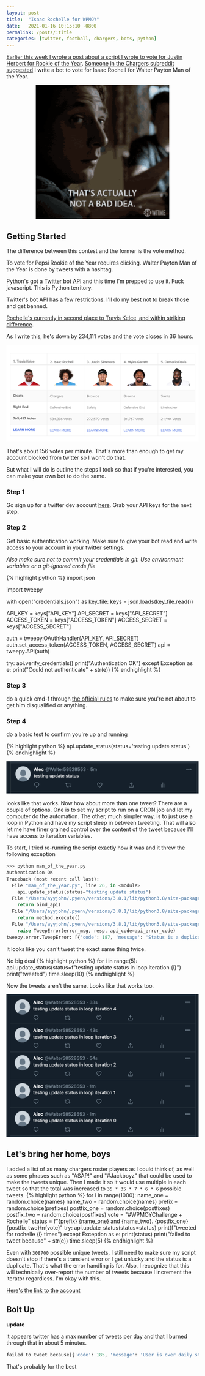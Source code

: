 ```yaml
---
layout: post
title:  "Isaac Rochelle for WPMOY"
date:   2021-01-16 10:15:10 -0800
permalink: /posts/:title
categories: [twitter, football, chargers, bots, python]
---
```

[Earlier this week I wrote a post about a script I wrote to vote for Justin Herbert for Rookie of the Year](/posts/herbie-for-roty).
[Someone in the Chargers subreddit suggested](https://www.reddit.com/r/Chargers/comments/kx8scb/i_wrote_a_script_that_votes_for_justin_herbert/gj8vzj4/) I write a bot to vote for Isaac Rochell for Walter Payton Man of the Year.

<p align="center">
<img src='/assets/rochelle_moty/good_idea.gif' width="350px" height="350px"/>
</p>

## Getting Started

The difference between this contest and the former is the vote method.

To vote for Pepsi Rookie of the Year requires clicking. Walter Payton Man of the Year is done by tweets with a hashtag.

Python's got a [Twitter bot API](https://docs.tweepy.org/en/latest/index.html) and this time I'm prepped to use it. Fuck javascript. This is Python territory.

Twitter's bot API has a few restrictions. I'll do my best not to break those and get banned.

[Rochelle's currently in second place to Travis Kelce, and within striking difference](https://www.nfl.com/honors/man-of-the-year/).

As I write this, he's down by 234,111 votes and the vote closes in 36 hours.

![first_tweet](/assets/rochelle_moty/current_vote.png)

That's about 156 votes per minute. That's more than enough to get my account blocked from twitter so I won't do that.

But what I will do is outline the steps I took so that if you're interested, you can make your own bot to do the same.

### Step 1
Go sign up for a twitter dev account [here](https://developer.twitter.com/en). Grab your API keys for the next step.

### Step 2
Get basic authentication working. Make sure to give your bot read and write access to your account in your twitter settings.

*Also make sure not to commit your credentials in git. Use environment variables or a git-ignored creds file*

{% highlight python %}
import json

import tweepy

with open("credentials.json") as key_file:
    keys = json.loads(key_file.read())

API_KEY = keys["API_KEY"]
API_SECRET = keys["API_SECRET"]
ACCESS_TOKEN = keys["ACCESS_TOKEN"]
ACCESS_SECRET = keys["ACCESS_SECRET"]

auth = tweepy.OAuthHandler(API_KEY, API_SECRET)
auth.set_access_token(ACCESS_TOKEN, ACCESS_SECRET)
api = tweepy.API(auth)

try:
    api.verify_credentials()
    print("Authentication OK")
except Exception as e:
    print("Could not authenticate" + str(e))
{% endhighlight %}

### Step 3
do a quick cmd-f through [the official rules](https://static.www.nfl.com/league/content/2020-WPMOY-Charity-Challenge-Rules_at4dlj.pdf) to make sure you're not about to get him disqualified or anything.

### Step 4
do a basic test to confirm you're up and running

{% highlight python %}
api.update_status(status='testing update status')
{% endhighlight %}

![first_tweet](/assets/rochelle_moty/first_test_tweet.png)

looks like that works. Now how about more than one tweet? There are a couple of options. One is to set my script to run on a CRON job and let my computer do the automation. The other, much simpler way, is to just use a loop in Python and have my script sleep in between tweeting. That will also let me have finer grained control over the content of the tweet because I'll have access to iteration variables.

To start, I tried re-running the script exactly how it was and it threw the following exception

```python
>>> python man_of_the_year.py
Authentication OK
Traceback (most recent call last):
  File "man_of_the_year.py", line 26, in <module>
    api.update_status(status="testing update status")
  File "/Users/ayyjohn/.pyenv/versions/3.8.1/lib/python3.8/site-packages/tweepy/api.py", line 205, in update_status
    return bind_api(
  File "/Users/ayyjohn/.pyenv/versions/3.8.1/lib/python3.8/site-packages/tweepy/binder.py", line 253, in _call
    return method.execute()
  File "/Users/ayyjohn/.pyenv/versions/3.8.1/lib/python3.8/site-packages/tweepy/binder.py", line 234, in execute
    raise TweepError(error_msg, resp, api_code=api_error_code)
tweepy.error.TweepError: [{'code': 187, 'message': 'Status is a duplicate.'}]
```

It looks like you can't tweet the exact same thing twice.

No big deal
{% highlight python %}
for i in range(5):
    api.update_status(status=f"testing update status in loop iteration {i}")
    print("tweeted")
    time.sleep(10)
{% endhighlight %}

Now the tweets aren't the same.
Looks like that works too.

![unique_tweets](/assets/rochelle_moty/testing_unique_tweets.png)

## Let's bring her home, boys
I added a list of as many chargers roster players as I could think of, as well as some phrases such as "ASAP!" and "#Jackboyz" that could be used to make the tweets unique. Then I made it so it would use multiple in each tweet so that the total was increased to `35 * 35 * 7 * 6 * 6` possible tweets.
{% highlight python %}
for i in range(1000):
    name_one = random.choice(names)
    name_two = random.choice(names)
    prefix = random.choice(prefixes)
    postfix_one = random.choice(postfixes)
    postfix_two = random.choice(postfixes)
    vote = "#WPMOYChallenge + Rochelle"
    status = f"{prefix} {name_one} and {name_two}. {postfix_one} {postfix_two}\n{vote}"
    try:
        api.update_status(status=status)
        print(f"tweeted for rochelle {i} times")
    except Exception as e:
        print(status)
        print("failed to tweet because" + str(e))
    time.sleep(5)
{% endhighlight %}

Even with `308700` possible unique tweets, I still need to make sure my script doesn't stop if there's a transient error or I get unlucky and the status is a duplicate. That's what the error handling is for. Also, I recognize that this will technically over-report the number of tweets because I increment the iterator regardless. I'm okay with this.

[Here's the link to the account](https://twitter.com/Walter58528553)

## Bolt Up

**update**

it appears twitter has a max number of tweets per day and that I burned through that in about 5 minutes.
```python
failed to tweet because[{'code': 185, 'message': 'User is over daily status update limit.'}]
```

That's probably for the best